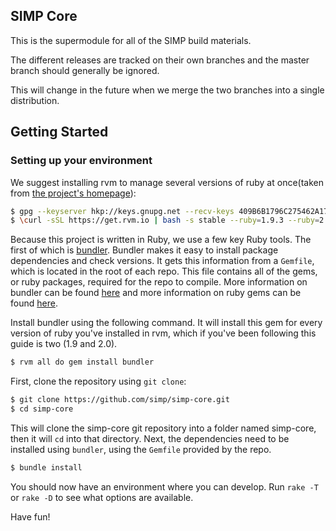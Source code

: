 ## SIMP Core

This is the supermodule for all of the SIMP build materials.

The different releases are tracked on their own branches and the master branch
should generally be ignored.

This will change in the future when we merge the two branches into a single distribution.

## Getting Started
### Setting up your environment 
We suggest installing rvm to manage several versions of ruby at once(taken from [the project's homepage](https://rvm.io)):
```bash
$ gpg --keyserver hkp://keys.gnupg.net --recv-keys 409B6B1796C275462A1703113804BB82D39DC0E3
$ \curl -sSL https://get.rvm.io | bash -s stable --ruby=1.9.3 --ruby=2.0
```
Because this project is written in Ruby, we use a few key Ruby tools. The first of which is [bundler](http://bundler.io/). Bundler makes it easy to install package dependencies and check versions. It gets this information from a `Gemfile`, which is located in the root of each repo. This file contains all of the gems, or ruby packages, required for the repo to compile. More information on bundler can be found [here](http://bundler.io/rationale.html) and more information on ruby gems can be found [here](http://guides.rubygems.org/what-is-a-gem/).

Install bundler using the following command. It will install this gem for every version of ruby you've installed in rvm, which if you've been following this guide is two (1.9 and 2.0).
```bash
$ rvm all do gem install bundler
```

First, clone the repository using `git clone`:
```bash
$ git clone https://github.com/simp/simp-core.git
$ cd simp-core
```
This will clone the simp-core git repository into a folder named simp-core, then it will `cd` into that directory. Next, the dependencies need to be installed using `bundler`, using the `Gemfile` provided by the repo.
```bash
$ bundle install 
```

You should now have an environment where you can develop. Run `rake -T` or `rake -D` to see what options are available. 

Have fun!

